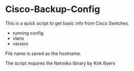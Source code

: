 # Cisco-Backup-Config

This is a quick script to get basic info from Cisco Switches.

* running config
* vlans
* version

File name is saved as the hostname.

The script requires the Netmiko library by Kirk Byers